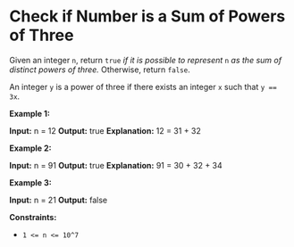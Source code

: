 # Check if Number is a Sum of Powers of Three

Given an integer `n`, return `true` _if it is possible to represent_ `n` _as the sum of distinct powers of three._ Otherwise, return `false`.

An integer `y` is a power of three if there exists an integer `x` such that `y == 3x`.

**Example 1:**

**Input:** n = 12
**Output:** true
**Explanation:** 12 = 31 + 32

**Example 2:**

**Input:** n = 91
**Output:** true
**Explanation:** 91 = 30 + 32 + 34

**Example 3:**

**Input:** n = 21
**Output:** false

**Constraints:**

* `1 <= n <= 10^7`
